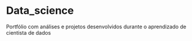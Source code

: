 # Data_science
Portfólio com análises e projetos desenvolvidos durante o aprendizado de cientista de dados
